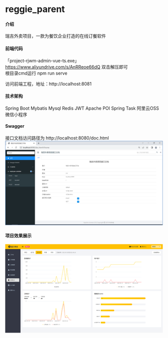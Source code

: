 # reggie_parent

#### 介绍
瑞吉外卖项目，一款为餐饮企业打造的在线订餐软件

#### 前端代码
「project-rjwm-admin-vue-ts.exe」
https://www.aliyundrive.com/s/AnRReoe66dQ
双击解压即可  
根目录cmd运行  npm run serve  

访问前端工程，地址：http://localhost:8081

#### 技术架构
Spring Boot
Mybatis
Mysql
Redis
JWT
Apache POI
Spring Task
阿里云OSS
微信小程序  

#### Swagger
接口文档访问路径为 http://localhost:8080/doc.html
![img.png](img/Swagger.png)  

#### **项目效果展示**
![img.png](img/reggie.png)
